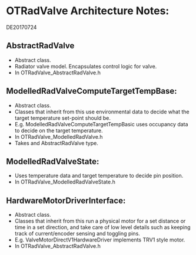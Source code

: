 # OTRadValve Architecture Notes:
DE20170724

## AbstractRadValve
- Abstract class.
- Radiator valve model. Encapsulates control logic for valve.
- In OTRadValve_AbstractRadValve.h

## ModelledRadValveComputeTargetTempBase:
- Abstract class.
- Classes that inherit from this use environmental data to decide what the target temperature set-point should be.
- E.g.  ModelledRadValveComputeTargetTempBasic uses occupancy data to decide on the target temperature.
- In OTRadValve_ModelledRadValve.h
- Takes and AbstractRadValve type.

## ModelledRadValveState:
- Uses temperature data and target temperature to decide pin position.
- In OTRadValve_ModelledRadValveState.h

## HardwareMotorDriverInterface:
- Abstract class.
- Classes that inherit from this run a physical motor for a set distance or time in a set direction, and take care of low level details such as keeping track of current/encoder sensing and toggling pins.
- E.g. ValveMotorDirectV1HardwareDriver implements TRV1 style motor.
- In OTRadValve_AbstractRadValve.h
